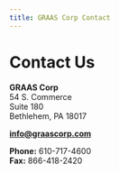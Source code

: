 ```yaml
---
title: GRAAS Corp Contact
---
```


# Contact Us

**GRAAS Corp**  
54 S. Commerce  
Suite 180  
Bethlehem, PA 18017  

[**info@graascorp.com**](mailto:info@graascorp.com)

**Phone:** 610-717-4600  
**Fax:** 866-418-2420
